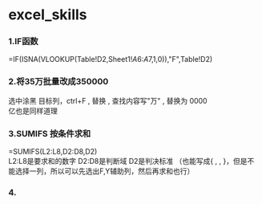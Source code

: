 # excel_skills

### 1.IF函数
=IF(ISNA(VLOOKUP(Table!D2,Sheet1!$A$6:$A$7,1,0)),"F",Table!D2)



### 2.将35万批量改成350000
选中涂黑 目标列，ctrl+F , 替换 , 查找内容写"万" , 替换为 0000  
亿也是同样道理

### 3.SUMIFS 按条件求和  
=SUMIFS(L2:L8,D2:D8,D2)  
L2:L8是要求和的数字  D2:D8是判断域  D2是判决标准  （也能写成{ , , }，但是不能选择一列，所以可以先选出F,Y辅助列，然后再求和也行）

### 4.